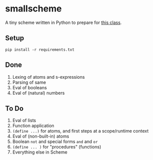 smallscheme
===========

A tiny scheme written in Python to prepare for
[this class](https://www.dabeaz.com/sicp.html).

Setup
-----

`pip install -r requirements.txt`

Done
----
1. Lexing of atoms and s-expressions
1. Parsing of same
1. Eval of booleans
1. Eval of (natural) numbers

To Do
-----
1. Eval of lists
1. Function application
1. `(define ...)` for atoms, and first steps at a scope/runtime context
1. Eval of (non-built-in) atoms
1. Boolean `not` and special forms `and` and `or`
1. `(define ... )` for "procedures" (functions)
1. Everything else in Scheme
